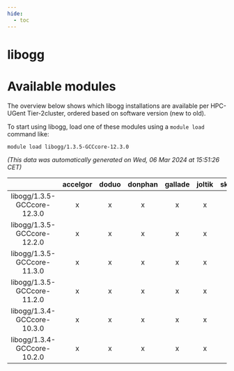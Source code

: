 ```yaml
---
hide:
  - toc
---
```


libogg
======

# Available modules


The overview below shows which libogg installations are available per HPC-UGent Tier-2cluster, ordered based on software version (new to old).

To start using libogg, load one of these modules using a `module load` command like:

```shell
module load libogg/1.3.5-GCCcore-12.3.0
```

*(This data was automatically generated on Wed, 06 Mar 2024 at 15:51:26 CET)*  

| |accelgor|doduo|donphan|gallade|joltik|skitty|
| :---: | :---: | :---: | :---: | :---: | :---: | :---: |
|libogg/1.3.5-GCCcore-12.3.0|x|x|x|x|x|x|
|libogg/1.3.5-GCCcore-12.2.0|x|x|x|x|x|x|
|libogg/1.3.5-GCCcore-11.3.0|x|x|x|x|x|x|
|libogg/1.3.5-GCCcore-11.2.0|x|x|x|x|x|x|
|libogg/1.3.4-GCCcore-10.3.0|x|x|x|x|x|x|
|libogg/1.3.4-GCCcore-10.2.0|x|x|x|x|x|x|
